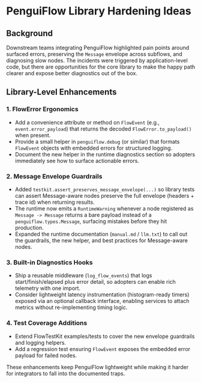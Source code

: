 # PenguiFlow Library Hardening Ideas

## Background
Downstream teams integrating PenguiFlow highlighted pain points around surfaced errors, preserving the `Message` envelope across subflows, and diagnosing slow nodes. The incidents were triggered by application-level code, but there are opportunities for the core library to make the happy path clearer and expose better diagnostics out of the box.

## Library-Level Enhancements

### 1. FlowError Ergonomics
- Add a convenience attribute or method on `FlowEvent` (e.g., `event.error_payload`) that returns the decoded `FlowError.to_payload()` when present.
- Provide a small helper in `penguiflow.debug` (or similar) that formats `FlowEvent` objects with embedded errors for structured logging.
- Document the new helper in the runtime diagnostics section so adopters immediately see how to surface actionable errors.

### 2. Message Envelope Guardrails
- Added `testkit.assert_preserves_message_envelope(...)` so library tests can assert Message-aware nodes preserve the full envelope (headers + trace id) when returning results.
- The runtime now emits a `RuntimeWarning` whenever a node registered as `Message -> Message` returns a bare payload instead of a `penguiflow.types.Message`, surfacing mistakes before they hit production.
- Expanded the runtime documentation (`manual.md` / `llm.txt`) to call out the guardrails, the new helper, and best practices for Message-aware nodes.

### 3. Built-in Diagnostics Hooks
- Ship a reusable middleware (`log_flow_events`) that logs start/finish/elapsed plus error detail, so adopters can enable rich telemetry with one import.
- Consider lightweight latency instrumentation (histogram-ready timers) exposed via an optional callback interface, enabling services to attach metrics without re-implementing timing logic.

### 4. Test Coverage Additions
- Extend FlowTestKit examples/tests to cover the new envelope guardrails and logging helpers.
- Add a regression test ensuring `FlowEvent` exposes the embedded error payload for failed nodes.

These enhancements keep PenguiFlow lightweight while making it harder for integrators to fall into the documented traps.
